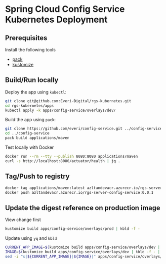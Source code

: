 # Spring Cloud Config Service Kubernetes Deployment

## Prerequisites

Install the following tools

- [pack](https://github.com/buildpacks/pack)
- [kustomize](https://kustomize.io/)

## Build/Run locally

Deploy the app using `kubectl`:

```sh
git clone git@github.com:Everi-Digital/rgs-kubernetes.git
cd rgs-kubernetes/apps
kubectl apply -k apps/config-service/overlays/dev/
```

Build the app using `pack`:

```sh
git clone https://github.com/everi/config-service.git ../config-service
cd ../config-service
pack build applications/maven
```

Test locally with Docker

```sh
docker run --rm --tty --publish 8080:8080 applications/maven
curl -s http://localhost:8080/actuator/health | jq .
```

## Tag/Push to registry

```sh
docker tag applications/maven:latest azltandevacr.azurecr.io/rgs-server-config-service:0.0.1
docker push azltandevacr.azurecr.io/rgs-server-config-service:0.0.1
```

## Update the digest reference on production image

View change first

```sh
kustomize build apps/config-service/overlays/prod | kbld -f -
```

Update using `yq` and `kbld`

```sh
CURRENT_APP_IMAGE=$(kustomize build apps/config-service/overlays/dev | yq e '.spec.template.spec.containers[].image')
IMAGE=$(kustomize build apps/config-service/overlays/dev | kbld -f - | grep -e 'image:' | awk '{print $NF}')
sed -i "s|${CURRENT_APP_IMAGE}|${IMAGE}|" apps/config-service/overlays/prod/deployment.yaml
```
